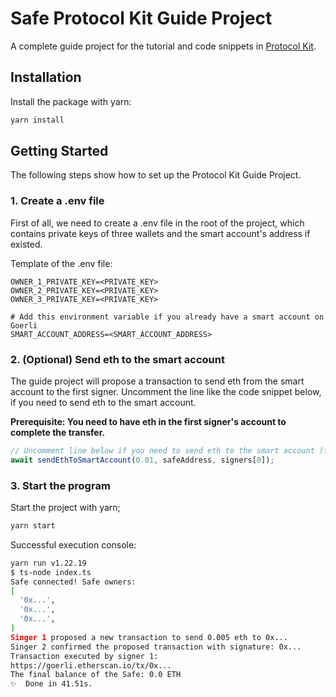 # Safe Protocol Kit Guide Project

A complete guide project for the tutorial and code snippets in [Protocol Kit](https://docs.safe.global/safe-core-aa-sdk/protocol-kit).

## <a name="installation">Installation</a>

Install the package with yarn:

```bash
yarn install
```

## <a name="getting-started">Getting Started</a>

The following steps show how to set up the Protocol Kit Guide Project.

### 1. Create a .env file

First of all, we need to create a .env file in the root of the project, which contains private keys of three wallets and the smart account's address if existed.

Template of the .env file:

```dotenv
OWNER_1_PRIVATE_KEY=<PRIVATE_KEY>
OWNER_2_PRIVATE_KEY=<PRIVATE_KEY>
OWNER_3_PRIVATE_KEY=<PRIVATE_KEY>

# Add this environment variable if you already have a smart account on Goerli
SMART_ACCOUNT_ADDRESS=<SMART_ACCOUNT_ADDRESS>
```

### 2. (Optional) Send eth to the smart account

The guide project will propose a transaction to send eth from the smart account to the first signer.
Uncomment the line like the code snippet below, if you need to send eth to the smart account.

**Prerequisite: You need to have eth in the first signer's account to complete the transfer.**

```js
// Uncomment line below if you need to send eth to the smart account (from the first signer).
await sendEthToSmartAccount(0.01, safeAddress, signers[0]);
```

### 3. Start the program

Start the project with yarn;

```bash
yarn start
```

Successful execution console:
```bash
yarn run v1.22.19
$ ts-node index.ts
Safe connected! Safe owners:
[
  '0x...',
  '0x...',
  '0x...',
]
Singer 1 proposed a new transaction to send 0.005 eth to 0x...
Singer 2 confirmed the proposed transaction with signature: 0x...
Transaction executed by signer 1:
https://goerli.etherscan.io/tx/0x...
The final balance of the Safe: 0.0 ETH
✨  Done in 41.51s.
```